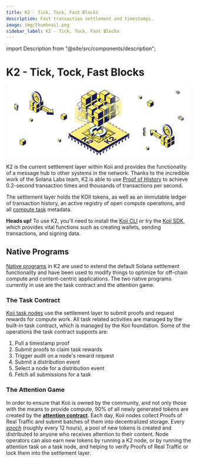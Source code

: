 ```yaml
---
title: K2 - Tick, Tock, Fast Blocks
description: Fast transaction settlement and timestamps.
image: img/thumbnail.png
sidebar_label: K2 - Tick, Tock, Fast Blocks
---
```


import Description from "@site/src/components/description";

# K2 - Tick, Tock, Fast Blocks

![K2](./img/K2%20-%20Tick%2C%20Tock%2C%20Fast%20Blocks.svg)

<Description
  text="Fast transaction settlement and timestamps."
/>

K2 is the current settlement layer within Koii and provides the functionality of a message hub to other systems in the network. Thanks to the incredible work of the Solana Labs team, K2 is able to use [Proof of History](https://tokens-economy.gitbook.io/consensus/chain-based-proof-of-capacity-space/proof-of-history) to achieve 0.2-second transaction times and thousands of transactions per second.&#x20;

The settlement layer holds the KOII tokens, as well as an immutable ledger of transaction history, an active registry of open compute operations, and all [compute task](/develop/koii-task-101/what-are-tasks/) metadata.

**Heads up!** To use K2, you'll need to install the [Koii CLI](/quickstart/category/koii-command-line-tool) or try the [Koii SDK](/quickstart/koii-software-toolkit-sdk/what-is-the-koii-sdk), which provides vital functions such as creating wallets, sending transactions, and signing data.

## Native Programs

[Native programs](https://docs.solana.com/developing/runtime-facilities/programs) in K2 are used to extend the default Solana settlement functionality and have been used to modify things to optimize for off-chain compute and content-centric applications. The two native programs currently in use are the task contract and the attention game.

### The Task Contract

[Koii task nodes](/quickstart/command-line-tool/task-node-cli) use the settlement layer to submit proofs and request rewards for compute work. All task related activities are managed by the built-in task contract, which is managed by the Koii foundation. Some of the operations the task contract supports are:

1. Pull a timestamp proof&#x20;
2. Submit proofs to claim task rewards
3. Trigger audit on a node's reward request
4. Submit a distribution event
5. Select a node for a distribution event
6. Fetch all submissions for a task

### The Attention Game

In order to ensure that Koii is owned by the community, and not only those with the means to provide compute, 90% of all newly generated tokens are created by the [**attention contract**](/develop/attention-mining/proof-of-real-traffic/attention-mining). Each day, Koii nodes collect Proofs of Real Traffic and submit batches of them into decentralized storage. Every [_epoch_](https://docs.solana.com/terminology#epoch) (roughly every 12 hours), a pool of new tokens is created and distributed to anyone who receives attention to their content. Node operators can also earn new tokens by running a K2 node, or by running the attention task on a task node, and helping to verify Proofs of Real Traffic or lock them into the settlement layer.
